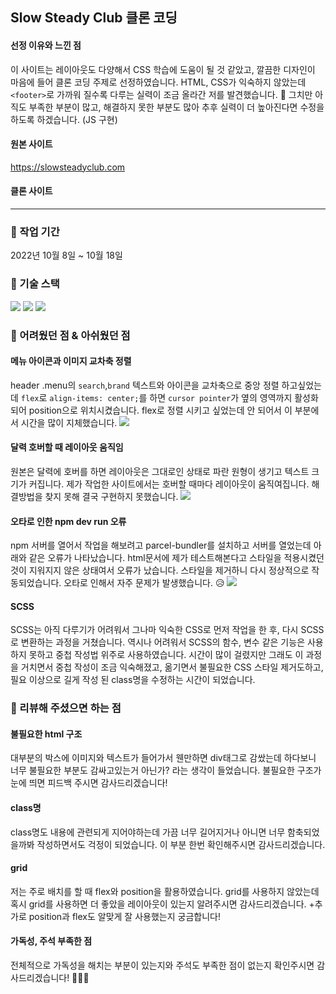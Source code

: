 ## Slow Steady Club 클론 코딩

#### 선정 이유와 느낀 점
이 사이트는 레이아웃도 다양해서 CSS 학습에 도움이 될 것 같았고, 깔끔한 디자인이 마음에 들어 클론 코딩 주제로 선정하였습니다. HTML, CSS가 익숙하지 않았는데 `<footer>`로 가까워 질수록 다루는 실력이 조금 올라간 저를 발견했습니다. 🤭 그치만 아직도 부족한 부분이 많고, 해결하지 못한 부분도 많아 추후 실력이 더 높아진다면 수정을 하도록 하겠습니다. (JS 구현)

#### 원본 사이트
https://slowsteadyclub.com

#### 클론 사이트

---
### 📍 작업 기간
2022년 10월 8일 ~ 10월 18일

### 📍 기술 스택
 <img src="https://img.shields.io/badge/HTML5-E34F26?style=flat&logo=HTML5&logoColor=white"/>
<img src="https://img.shields.io/badge/CSS3-1572B6?style=flat&logo=CSS3&logoColor=white"/>
<img src="https://img.shields.io/badge/SASS-CC6699?style=flat&logo=SASS&logoColor=white"/>


### 📍 어려웠던 점 & 아쉬웠던 점
#### 메뉴 아이콘과 이미지 교차축 정렬
header .menu의 `search`,`brand` 텍스트와 아이콘을 교차축으로 중앙 정렬 하고싶었는데 `flex`로 `align-items: center;`를 하면 `cursor pointer`가 옆의 영역까지 활성화 되어 position으로 위치시켰습니다. flex로 정렬 시키고 싶었는데 안 되어서 이 부분에서 시간을 많이 지체했습니다.
![](https://velog.velcdn.com/images/mudidu/post/6d8c9289-7b8d-4f86-af61-2854f06c5fb4/image.png)

#### 달력 호버할 때 레이아웃 움직임
원본은 달력에 호버를 하면 레이아웃은 그대로인 상태로 파란 원형이 생기고 텍스트 크기가 커집니다. 제가 작업한 사이트에서는 호버할 때마다 레이아웃이 움직여집니다. 해결방법을 찾지 못해 결국 구현하지 못했습니다. 
![](https://velog.velcdn.com/images/mudidu/post/7de251ed-a6d9-474f-bdb0-0d41bcd780bb/image.png)

#### 오타로 인한 npm dev run 오류
npm 서버를 열어서 작업을 해보려고 parcel-bundler를 설치하고 서버를 열었는데 아래와 같은 오류가 나타났습니다. html문서에 제가 테스트해본다고 스타일을 적용시켰던 것이 지워지지 않은 상태여서 오류가 났습니다. 스타일을 제거하니 다시 정상적으로 작동되었습니다. 오타로 인해서 자주 문제가 발생했습니다. 😥
![](https://velog.velcdn.com/images/mudidu/post/9561cac6-6ec5-4811-ac94-35e6b4e11f06/image.png)

#### SCSS
SCSS는 아직 다루기가 어려워서 그나마 익숙한 CSS로 먼저 작업을 한 후, 다시 SCSS로 변환하는 과정을 거쳤습니다. 역시나 어려워서 SCSS의 함수, 변수 같은 기능은 사용하지 못하고 중첩 작성법 위주로 사용하였습니다. 시간이 많이 걸렸지만 그래도 이 과정을 거치면서 중첩 작성이 조금 익숙해졌고, 옮기면서 불필요한 CSS 스타일 제거도하고, 필요 이상으로 길게 작성 된 class명을 수정하는 시간이 되었습니다.


### 📍 리뷰해 주셨으면 하는 점
#### 불필요한 html 구조
대부분의 박스에 이미지와 텍스트가 들어가서 웬만하면 div태그로 감쌌는데 하다보니 너무 불필요한 부분도 감싸고있는거 아닌가? 라는 생각이 들었습니다. 불필요한 구조가 눈에 띄면 피드백 주시면 감사드리겠습니다!

#### class명
class명도 내용에 관련되게 지어야하는데 가끔 너무 길어지거나 아니면 너무 함축되었을까봐 작성하면서도 걱정이 되었습니다. 이 부분 한번 확인해주시면 감사드리겠습니다.

#### grid
저는 주로 배치를 할 때 flex와 position을 활용하였습니다. grid를 사용하지 않았는데 혹시 grid를 사용하면 더 좋았을 레이아웃이 있는지 알려주시면 감사드리겠습니다.
+추가로 position과 flex도 알맞게 잘 사용했는지 궁금합니다!

#### 가독성, 주석 부족한 점
전체적으로 가독성을 해치는 부분이 있는지와 주석도 부족한 점이 없는지 확인주시면 감사드리겠습니다! 🙇🏻‍♀️

